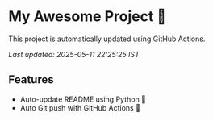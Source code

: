 # My Awesome Project 🚀

This project is automatically updated using GitHub Actions.

_Last updated: 2025-05-11 22:25:25 IST_

## Features
- Auto-update README using Python 🐍
- Auto Git push with GitHub Actions 🤖
